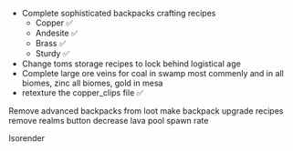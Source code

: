- Complete sophisticated backpacks crafting recipes
  - Copper ✅
  - Andesite ✅
  - Brass ✅
  - Sturdy ✅
- Change toms storage recipes to lock behind logistical age
- Complete large ore veins for coal in swamp most commenly and in all biomes, zinc all biomes, gold in mesa
- retexture the copper_clips file ✅

Remove advanced backpacks from loot
make backpack upgrade recipes
remove realms button
decrease lava pool spawn rate

Isorender

